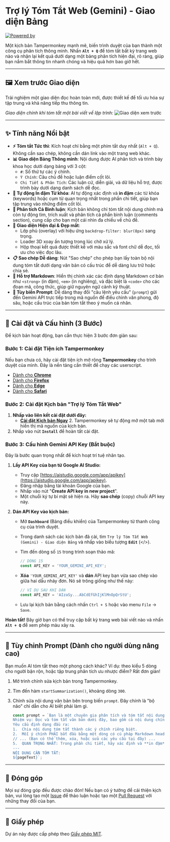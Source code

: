# Trợ lý Tóm Tắt Web (Gemini) - Giao diện Bảng

[![Powered by](https://img.shields.io/badge/Powered%20by-Gemini%20API-blueviolet)](https://ai.google.dev/)

Một kịch bản Tampermonkey mạnh mẽ, biến trình duyệt của bạn thành một công cụ phân tích thông minh. Nhấn **`Alt + Q`** để tóm tắt bất kỳ trang web nào và nhận lại kết quả dưới dạng một bảng phân tích hiện đại, rõ ràng, giúp bạn nắm bắt thông tin nhanh chóng và hiệu quả hơn bao giờ hết.

---

## 🖼️ Xem trước Giao diện

Trải nghiệm một giao diện đọc hoàn toàn mới, được thiết kế để tối ưu hóa sự tập trung và khả năng tiếp thu thông tin.

*Giao diện chính khi tóm tắt một bài viết về lập trình:*
![Giao diện xem trước]([https://i.imgur.com/gH8oA13.png](https://i.ibb.co/dJ6WsLTF/image.png))

---

## ✨ Tính năng Nổi bật

* **⚡ Tóm tắt Tức thì**: Kích hoạt chỉ bằng một phím tắt duy nhất (`Alt + Q`). Không cần sao chép, không cần dán link vào một trang web khác.
* **📊 Giao diện Bảng Thông minh**: Nội dung được AI phân tích và trình bày khoa học dưới dạng bảng với 3 cột:
    * `#`: Số thứ tự các ý chính.
    * `Ý Chính`: Câu chủ đề hoặc luận điểm cốt lõi.
    * `Chi Tiết & Phân Tích`: Các luận cứ, diễn giải, và dữ liệu hỗ trợ, được trình bày dưới dạng danh sách dễ đọc.
* **🔑 Tự động In đậm Từ khóa**: AI tự động xác định và **in đậm** các từ khóa (keywords) hoặc cụm từ quan trọng nhất trong phần chi tiết, giúp bạn tập trung vào những điểm cốt lõi.
* **💬 Phân tích Cả Bình luận**: Kịch bản không chỉ tóm tắt nội dung chính mà còn tự động tìm, trích xuất và phân tích cả phần bình luận (comments section), cung cấp cho bạn một cái nhìn đa chiều về chủ đề.
* **🎨 Giao diện Hiện đại & Đẹp mắt**:
    * Lớp phủ (overlay) với hiệu ứng `backdrop-filter: blur(8px)` sang trọng.
    * Loader 3D xoay ấn tượng trong lúc chờ xử lý.
    * Hộp thoại kết quả được thiết kế với màu sắc và font chữ dễ đọc, tối ưu cho việc đọc lâu.
* **📋 Sao chép Dễ dàng**: Nút "Sao chép" cho phép bạn lấy toàn bộ nội dung tóm tắt dưới dạng văn bản có cấu trúc để dễ dàng lưu trữ hoặc chia sẻ.
* **📝 Hỗ trợ Markdown**: Hiển thị chính xác các định dạng Markdown cơ bản như `<strong>` (in đậm), `<em>` (in nghiêng), và đặc biệt là `<code>` cho các đoạn mã, công thức, giúp giữ nguyên ngữ cảnh kỹ thuật.
* **🧠 Tùy biến Prompt**: Dễ dàng thay đổi "câu lệnh yêu cầu" (`prompt`) gửi đến Gemini API trực tiếp trong mã nguồn để điều chỉnh văn phong, độ sâu, hoặc cấu trúc của bản tóm tắt theo ý muốn cá nhân.

---

## 🚀 Cài đặt và Cấu hình (3 Bước)

Để kịch bản hoạt động, bạn cần thực hiện 3 bước đơn giản sau:

### Bước 1: Cài đặt Tiện ích Tampermonkey

Nếu bạn chưa có, hãy cài đặt tiện ích mở rộng **Tampermonkey** cho trình duyệt của mình. Đây là nền tảng cần thiết để chạy các userscript.

* [Dành cho **Chrome**](https://chrome.google.com/webstore/detail/tampermonkey/dhdgffkkebhmkfjojejmpbldmpobfkfo)
* [Dành cho **Firefox**](https://addons.mozilla.org/en-US/firefox/addon/tampermonkey/)
* [Dành cho **Edge**](https://microsoftedge.microsoft.com/addons/detail/tampermonkey/iikmkjmpaadaobahmlepeloendndfphd)
* [Dành cho **Safari**](https://www.tampermonkey.net/?browser=safari)

### Bước 2: Cài đặt Kịch bản "Trợ lý Tóm Tắt Web"

1.  **Nhấp vào liên kết cài đặt dưới đây:**
    * [**Cài đặt Kịch bản Ngay**](https://raw.githubusercontent.com/YOUR_USERNAME/YOUR_REPO/main/script.user.js) 2.  Tampermonkey sẽ tự động mở một tab mới hiển thị mã nguồn của kịch bản.
3.  Nhấp vào nút **`Install`** để hoàn tất cài đặt.

### Bước 3: Cấu hình Gemini API Key (Bắt buộc)

Đây là bước quan trọng nhất để kích hoạt trí tuệ nhân tạo.

1.  **Lấy API Key của bạn từ Google AI Studio:**
    * Truy cập [https://aistudio.google.com/app/apikey](https://aistudio.google.com/app/apikey).
    * Đăng nhập bằng tài khoản Google của bạn.
    * Nhấp vào nút "**Create API key in new project**".
    * Một chuỗi ký tự bí mật sẽ hiện ra. Hãy **sao chép** (copy) chuỗi API key này.

2.  **Dán API Key vào kịch bản:**
    * Mở **`Dashboard`** (Bảng điều khiển) của Tampermonkey từ thanh công cụ của trình duyệt.
    * Trong danh sách các kịch bản đã cài, tìm `Trợ lý Tóm Tắt Web (Gemini) - Giao diện Bảng` và nhấp vào biểu tượng **`Edit`** (</>).
    * Tìm đến dòng số `15` trong trình soạn thảo mã:

      ```javascript
      // DÒNG 15
      const API_KEY = 'YOUR_GEMINI_API_KEY';
      ```

    * **Xóa** `'YOUR_GEMINI_API_KEY'` và **dán** API key bạn vừa sao chép vào giữa hai dấu nháy đơn. Nó sẽ trông giống như thế này:

      ```javascript
      // VÍ DỤ SAU KHI DÁN
      const API_KEY = 'AIzaSy...AbCdEfGhIjKlMnOpQrStU';
      ```

    * Lưu lại kịch bản bằng cách nhấn `Ctrl + S` hoặc vào menu `File` -> `Save`.

**Hoàn tất!** Bây giờ bạn có thể truy cập bất kỳ trang web bài viết nào và nhấn **`Alt + Q`** để xem phép màu xảy ra.

---

## 🔧 Tùy chỉnh Prompt (Dành cho người dùng nâng cao)

Bạn muốn AI tóm tắt theo một phong cách khác? Ví dụ: theo kiểu 5 dòng cho người bận rộn, hoặc tập trung phân tích ưu nhược điểm? Rất đơn giản!

1.  Mở trình chỉnh sửa kịch bản trong Tampermonkey.
2.  Tìm đến hàm `startSummarization()`, khoảng dòng `300`.
3.  Chỉnh sửa nội dung văn bản bên trong biến `prompt`. Đây chính là "bộ não" chỉ dẫn cho AI biết phải làm gì.

    ```javascript
    const prompt = `Bạn là một chuyên gia phân tích và tóm tắt nội dung.
    Nhiệm vụ: Đọc và tóm tắt văn bản dưới đây, bao gồm cả nội dung chính và phần bình luận.
    Yêu cầu định dạng đầu ra:
    1.  Chia nội dung tóm tắt thành các ý chính riêng biệt.
    2.  Mỗi ý chính PHẢI bắt đầu bằng một dòng có cú pháp Markdown heading 2, ví dụ: "## Tiêu đề của ý chính".
    // ... (Bạn có thể thêm, xóa, hoặc sửa các yêu cầu tại đây) ...
    5.  QUAN TRỌNG NHẤT: Trong phần chi tiết, hãy xác định và **in đậm** các từ khóa (keywords) hoặc cụm từ quan trọng nhất...
    ---
    NỘI DUNG CẦN TÓM TẮT:
    ${pageText}`;
    ```

---

## 🤝 Đóng góp

Mọi sự đóng góp đều được chào đón! Nếu bạn có ý tưởng để cải thiện kịch bản, vui lòng tạo một [Issue](https://github.com/YOUR_USERNAME/YOUR_REPO/issues) để thảo luận hoặc tạo một [Pull Request](https://github.com/YOUR_USERNAME/YOUR_REPO/pulls) với những thay đổi của bạn.

---

## 📄 Giấy phép

Dự án này được cấp phép theo [Giấy phép MIT](./LICENSE).
